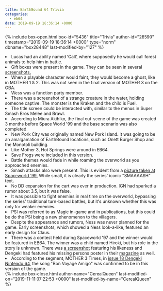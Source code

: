 ```yaml
---
title: EarthBound 64 Trivia
categories:
  - eb64
date: 2019-09-19 18:36:14 +0000
---
```

{% include box-open.html box-id="5436" title="Trivia" author-id="28590" timestamp="2019-09-19 18:36:14 +0000" type="norm" dbname="box28448" last-modified-by="127" %}
<li>Lucas had an ability named ‘Call’, where supposedly he would call forest animals to help him in battle.</li>
<li>Gift boxes were present in the game. They can be seen in several <a  href="https://www.starmen.net/eb64/images/1996/n_Trees_3.jpg">screenshots.</a></li>
<li>When a playable character would faint, they would become a ghost, like in MOTHER 1 & 2. This was not seen in the final version of MOTHER 3 on the GBA.</li>
<li>Wess was a function party member.</li>
<li>There was a screenshot of a strange creature in the water, holding someone captive. The monster is the Kraken and the child is Fuel.</li>
<li>The title screen could be interacted with, similar to the menus in Super Smash Bros Melee and Brawl.</li>
<li>According to Miura Akihiko, the final cut-scene of the game was created 3 months before Space World '99 and the base scenario was also completed.</li>
<li>New Pork City was originally named New Pork Island. It was going to be an amalgamation of EarthBound locations, such as Onett Burger Shop and the Monotoli building.</li>
<li>Like Mother 3, Hot Springs were around in EB64.</li>
<li>Save Frogs were included in this version.</li>
<li>Battle themes would fade in while roaming the overworld as you approached enemies.</li>
<li>Smash attacks also were present. This is evident from a <a  href="smaaaash.jpg">picture taken at Spaceworld '99.</a> While small, it is clearly the series' iconic "SMAAAASH" text.
</li>
<li>No DD expansion for the cart was ever in production. IGN had sparked a rumor about 3.5, but it was false.</li>
<li>It was possible to fight enemies in real time on the overworld, bypassing the series' traditional turn-based battles, but it's unknown whether this was only for weaker enemies.</li>
<li>PSI was referred to as Magic in-game and in publications, but this could be do the PSI being a new phenomenon to the villagers.</li>
<li>Despite the appearance and rumors, Ness was never planned for the game. Early screenshots, which showed a Ness look-a-like, featured an early design for Claus.</li>
<li>There was a contest held during Spaceworld '97 and the winner would be featured in EB64. The winner was a child named Hiroki, but his role in the story is unknown. There was <a  href="https://starmen.net/eb64/images/1998/Hiroki-Chan.jpg">a screenshot</a> featuring his likeness and Dengeki had featured his missing persons poster in their <a  href="https://starmen.net/eb64/publications/Dengeki_Nintendo_64_Issue_19_December_1997_PG94.png">magazine</a> as well.</li>
<li>According to the segment, MOTHER 3 Times, in <a  href="https://starmen.net/eb64/publications/Dengeki_Nintendo_64_18_November_1997-PG86.jpg">issue 18 Dengeki Nintendo 64</a>, the song "Bon Voyage Amigo" was confirmed to be in this version of the game.</li>
{% include box-close.html author-name="CerealQueen" last-modified-on="2019-11-11 07:22:53 +0000" last-modified-by-name="CerealQueen" %}
